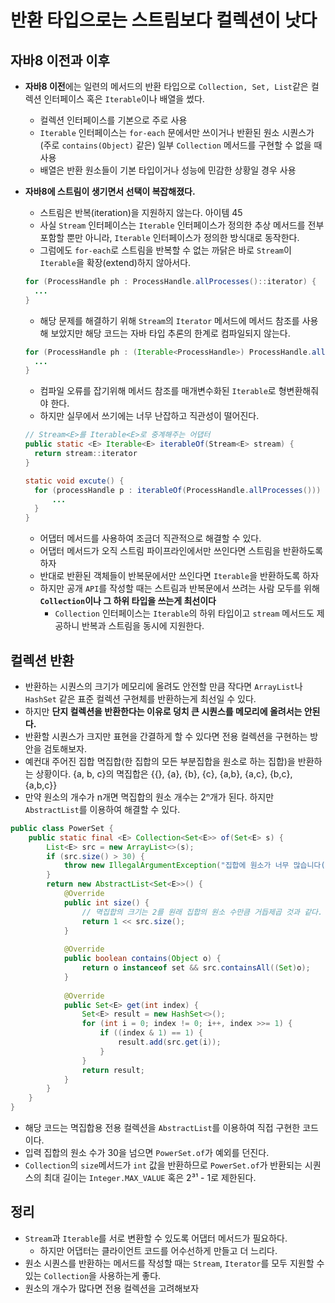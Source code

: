 # 반환 타입으로는 스트림보다 컬렉션이 낫다

## 자바8 이전과 이후

* **자바8 이전**에는 일련의 메서드의 반환 타입으로 `Collection, Set, List`같은 컬렉션 인터페이스 혹은 `Iterable`이나
 배열을 썼다.
  * 컬렉션 인터페이스를 기본으로 주로 사용
  * `Iterable` 인터페이스는 `for-each` 문에서만 쓰이거나 반환된 원소 시퀀스가 (주로 `contains(Object)` 같은) 일부 
   `Collection` 메서드를 구현할 수 없을 때 사용
  * 배열은 반환 원소들이 기본 타입이거나 성능에 민감한 상황일 경우 사용
* **자바8에 스트림이 생기면서 선택이 복잡해졌다.**
  * 스트림은 반복(iteration)을 지원하지 않는다. 아이템 45
  * 사실 `Stream` 인터페이스는 `Iterable` 인터페이스가 정의한 추상 메서드를 전부 포함할 뿐만 아니라, `Iterable` 인터페이스가
    정의한 방식대로 동작한다.
  * 그럼에도 `for-each`로 스트림을 반복할 수 없는 까닭은 바로 `Stream`이 `Iterable`을 확장(extend)하지 않아서다.

  ```java
  for (ProcessHandle ph : ProcessHandle.allProcesses()::iterator) {
    ...
  }
  ```
  * 해당 문제를 해결하기 위해 `Stream`의 `Iterator` 메서드에 메서드 참조를 사용해 보았지만 해당 코드는 자바 타입 추론의 한계로
   컴파일되지 않는다.
  
  ```java
  for (ProcessHandle ph : (Iterable<ProcessHandle>) ProcessHandle.allProcesses()::iterator) {
    ...
  }
  ```
  * 컴파일 오류를 잡기위해 메서드 참조를 매개변수화된 `Iterable`로 형변환해줘야 한다.
  * 하지만 실무에서 쓰기에는 너무 난잡하고 직관성이 떨어진다.
    
  ```java
  // Stream<E>를 Iterable<E>로 중계해주는 어댑터
  public static <E> Iterable<E> iterableOf(Stream<E> stream) {
    return stream::iterator
  }
  
  static void excute() {
    for (processHandle p : iterableOf(ProcessHandle.allProcesses())) {
        ...
    }
  }
  ```
  * 어댑터 메서드를 사용하여 조금더 직관적으로 해결할 수 있다.
  * 어댑터 메서드가 오직 스트림 파이프라인에서만 쓰인다면 스트림을 반환하도록 하자
  * 반대로 반환된 객체들이 반복문에서만 쓰인다면 `Iterable`을 반환하도록 하자
  * 하지만 공개 `API`를 작성할 때는 스트림과 반복문에서 쓰려는 사람 모두를 위해 **`Collection`이나 그 하위 타입을 쓰는게 최선이다**
    * `Collection` 인터페이스는 `Iterable`의 하위 타입이고 `stream` 메서드도 제공하니 반복과 스트림을 동시에 지원한다.

## 컬렉션 반환 

* 반환하는 시퀀스의 크기가 메모리에 올려도 안전할 만큼 작다면 `ArrayList`나 `HashSet` 같은 표준 컬렉션 구현체를 반환하는게 최선일 수 있다.
* 하지만 **단지 컬렉션을 반환한다는 이유로 덩치 큰 시퀀스를 메모리에 올려서는 안된다.**
* 반환할 시퀀스가 크지만 표현을 간결하게 할 수 있다면 전용 컬렉션을 구현하는 방안을 검토해보자.
* 예컨대 주어진 집합 멱집합(한 집합의 모든 부분집합을 원소로 하는 집합)을 반환하는 상황이다.
 {a, b, c}의 멱집합은 {{}, {a}, {b}, {c}, {a,b}, {a,c}, {b,c}, {a,b,c}}
* 만약 원소의 개수가 n개면 멱집합의 원소 개수는 2ⁿ개가 된다. 하지만 `AbstractList`를 이용하여 해결할 수 있다.

```java
public class PowerSet {
    public static final <E> Collection<Set<E>> of(Set<E> s) {
        List<E> src = new ArrayList<>(s);
        if (src.size() > 30) {
            throw new IllegalArgumentException("집합에 원소가 너무 많습니다(최대30개). :" + s);
        }
        return new AbstractList<Set<E>>() {
            @Override 
            public int size() {
                // 멱집합의 크기는 2를 원래 집합의 원소 수만큼 거듭제곱 것과 같다.
                return 1 << src.size();
            }
            
            @Override
            public boolean contains(Object o) {
                return o instanceof set && src.containsAll((Set)o);
            }
            
            @Override
            public Set<E> get(int index) {
                Set<E> result = new HashSet<>();
                for (int i = 0; index != 0; i++, index >>= 1) {
                    if ((index & 1) == 1) {
                        result.add(src.get(i));
                    }
                }
                return result;
            }
        }
    }
}
```

* 해당 코드는 멱집합용 전용 컬렉션을 `AbstractList`를 이용하여 직접 구현한 코드이다.
* 입력 집합의 원소 수가 30을 넘으면 `PowerSet.of`가 예외를 던진다.
* `Collection`의 `size`메서드가 `int` 값을 반환하므로 `PowerSet.of`가 반환되는 시퀀스의 최대 길이는
 `Integer.MAX_VALUE` 혹은 2³¹ - 1로 제한된다.

## 정리

* `Stream`과 `Iterable`를 서로 변환할 수 있도록 어댑터 메서드가 필요하다.
  * 하지만 어댑터는 클라이언트 코드를 어수선하게 만들고 더 느리다.
* 원소 시퀀스를 반환하는 메서드를 작성할 때는 `Stream`, `Iterator`를 모두 지원할 수 있는 `Collection`을 사용하는게 좋다.
* 원소의 개수가 많다면 전용 컬렉션을 고려해보자
